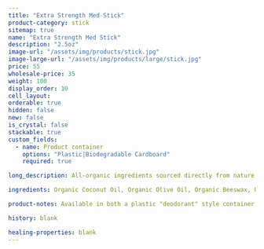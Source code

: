 ```yaml
---
title: "Extra Strength Med Stick"
product-category: stick
sitemap: true
name: "Extra Strength Med Stick"
description: "2.5oz"
image-url: "/assets/img/products/stick.jpg"
image-large-url: "/assets/img/products/large/stick.jpg"
price: 55
wholesale-price: 35
weight: 100
display_order: 10
cell_layout:
orderable: true
hidden: false
new: false
is_crystal: false
stackable: true
custom_fields:
  - name: Product container
    options: "Plastic|Biodegradable Cardboard"
    required: true

long_description: All-organic ingredients sourced directly from nature to ease aches, pains, burns, and scars. Coconut oil and olive oil work by nourishing the skin while the anti-inflammatory properties of beeswax, shea butter, lavender and eucalyptus essential oils relieve the muscles.

ingredients: Organic Coconut Oil, Organic Olive Oil, Organic Beeswax, Unrefined Pure Cocoa Butter, Unrefined Pure Shea Butter, Organic Sunflower Lecithin, Tapioca Starch, Essential Oils.

product-notes: Available in both a plastic "deodorant" style container, as well as our new eco-friendly, 100% biodegradable cardboard container. Life Flower products are made in small batches with all-natural and boutique ingredients. Most orders are processed within 3 days of being placed.

history: blank

healing-properties: blank
---
```

